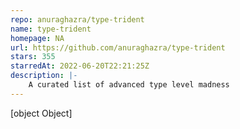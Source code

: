 ```yaml
---
repo: anuraghazra/type-trident
name: type-trident
homepage: NA
url: https://github.com/anuraghazra/type-trident
stars: 355
starredAt: 2022-06-20T22:21:25Z
description: |-
    A curated list of advanced type level madness
---
```


[object Object]
